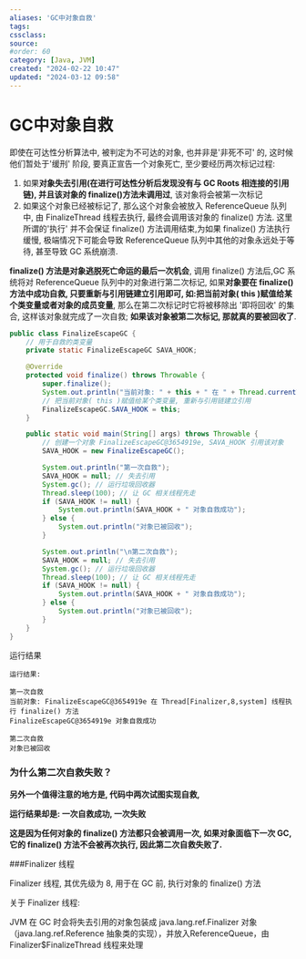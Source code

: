 ```yaml
---
aliases: 'GC中对象自救'
tags: 
cssclass:
source:
#order: 60
category: [Java, JVM]
created: "2024-02-22 10:47"
updated: "2024-03-12 09:58"
---
```


# GC中对象自救

即使在可达性分析算法中, 被判定为不可达的对象, 也并非是'非死不可' 的, 这时候他们暂处于'缓刑' 阶段, 要真正宣告一个对象死亡, 至少要经历两次标记过程: 



1. 如果**对象失去引用(在进行可达性分析后发现没有与 GC Roots 相连接的引用链), 并且该对象的 finalize()方法未调用过**, 该对象将会被第一次标记
2. 如果这个对象已经被标记了, 那么这个对象会被放入 ReferenceQueue 队列中, 由 FinalizeThread 线程去执行, 最终会调用该对象的 finalize() 方法. 这里所谓的'执行' 并不会保证 finalize() 方法调用结束,为如果 finalize() 方法执行缓慢, 极端情况下可能会导致 ReferenceQueue 队列中其他的对象永远处于等待, 甚至导致 GC 系统崩溃.

**finalize() 方法是对象逃脱死亡命运的最后一次机会**, 调用 finalize() 方法后,GC 系统将对 ReferenceQueue 队列中的对象进行第二次标记, 如果**对象要在 finalize() 方法中成功自救, 只要重新与引用链建立引用即可, 如:把当前对象( this )赋值给某个类变量或者对象的成员变量**, 那么在第二次标记时它将被移除出 '即将回收' 的集合, 这样该对象就完成了一次自救; **如果该对象被第二次标记, 那就真的要被回收了**.    

```java
public class FinalizeEscapeGC {
	// 用于自救的类变量
	private static FinalizeEscapeGC SAVA_HOOK;

	@Override
	protected void finalize() throws Throwable {
		super.finalize();
		System.out.println("当前对象: " + this + " 在 " + Thread.currentThread() + " 线程执行 finalize() 方法");
		// 把当前对象( this )赋值给某个类变量, 重新与引用链建立引用
		FinalizeEscapeGC.SAVA_HOOK = this;
	}

	public static void main(String[] args) throws Throwable {
		// 创建一个对象 FinalizeEscapeGC@3654919e, SAVA_HOOK 引用该对象
		SAVA_HOOK = new FinalizeEscapeGC();

		System.out.println("第一次自救");
		SAVA_HOOK = null; // 失去引用
		System.gc(); // 运行垃圾回收器
		Thread.sleep(100); // 让 GC 相关线程先走
		if (SAVA_HOOK != null) {
			System.out.println(SAVA_HOOK + " 对象自救成功");
		} else {
			System.out.println("对象已被回收");
		}

		System.out.println("\n第二次自救");
		SAVA_HOOK = null; // 失去引用
		System.gc(); // 运行垃圾回收器
		Thread.sleep(100); // 让 GC 相关线程先走
		if (SAVA_HOOK != null) {
			System.out.println(SAVA_HOOK + " 对象自救成功");
		} else {
			System.out.println("对象已被回收");
		}
	}
}
```

运行结果

```
运行结果:

第一次自救
当前对象: FinalizeEscapeGC@3654919e 在 Thread[Finalizer,8,system] 线程执行 finalize() 方法
FinalizeEscapeGC@3654919e 对象自救成功

第二次自救
对象已被回收
```

### 为什么第二次自救失败？

**另外一个值得注意的地方是, 代码中两次试图实现自救,**

**运行结果却是: 一次自救成功, 一次失败**

**这是因为任何对象的 finalize() 方法都只会被调用一次, 如果对象面临下一次 GC, 它的 finalize() 方法不会被再次执行, 因此第二次自救失败了.**



###Finalizer 线程

Finalizer 线程, 其优先级为 8, 用于在 GC 前, 执行对象的 finalize() 方法

关于 Finalizer 线程:

JVM 在 GC 时会将失去引用的对象包装成 java.lang.ref.Finalizer 对象（java.lang.ref.Reference 抽象类的实现），并放入ReferenceQueue，由 Finalizer$FinalizeThread 线程来处理

